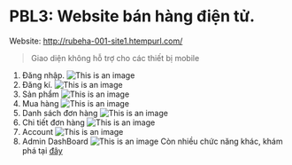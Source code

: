 # PBL3: Website bán hàng điện tử.
Website: http://rubeha-001-site1.htempurl.com/ 
> Giao diện không hỗ trợ cho các thiết bị mobile
1. Đăng nhập.
![This is an image](https://res.cloudinary.com/drm0by1bn/image/upload/v1656732657/PBL3/%C4%90%C4%83ng_nh%C3%A2%CC%A3p_pt9njb.png)
2. Đăng kí.
![This is an image](https://res.cloudinary.com/drm0by1bn/image/upload/v1656732742/PBL3/%C4%90%C4%83ng_ki%CC%81_hpuzlf.png)
3. Sản phẩm
![This is an image](https://res.cloudinary.com/drm0by1bn/image/upload/v1656732823/PBL3/Product_p9lrve.png)
4. Mua hàng
![This is an image](https://res.cloudinary.com/drm0by1bn/image/upload/v1656732920/PBL3/Order_v5sdbn.png)
5. Danh sách đơn hàng
![This is an image](https://res.cloudinary.com/drm0by1bn/image/upload/v1656733073/PBL3/List_Order_lxs6zc.png)
6. Chi tiết đơn hàng
![This is an image](https://res.cloudinary.com/drm0by1bn/image/upload/v1656733127/PBL3/Order_Detail_rvabsu.png)
7. Account
![This is an image](https://res.cloudinary.com/drm0by1bn/image/upload/v1656733185/PBL3/Account_afa9wf.png)
8. Admin DashBoard
![This is an image](https://res.cloudinary.com/drm0by1bn/image/upload/v1656733250/PBL3/Admin_heqhp0.png)
Còn nhiều chức năng khác, khám phá tại [đây](http://rubeha-001-site1.htempurl.com/)

